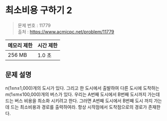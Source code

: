 # 최소비용 구하기 2

> 문제 번호 : 11779  
> 출처 : https://www.acmicpc.net/problem/11779

| 메모리 제한 | 시간 제한 |
|--------|-------|
| 256 MB | 1.0 초 |

## 문제 설명

<p>n(1≤n≤1,000)개의 도시가 있다. 그리고 한 도시에서 출발하여 다른 도시에 도착하는 m(1≤m≤100,000)개의 버스가 있다. 우리는 A번째 도시에서 B번째 도시까지 가는데 드는 버스 비용을 최소화 시키려고 한다. 그러면 A번째 도시에서 B번째 도시 까지 가는데 드는 최소비용과 경로를 출력하여라. 항상 시작점에서 도착점으로의 경로가 존재한다.</p>

